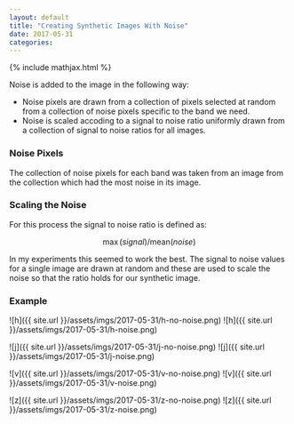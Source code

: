 ```yaml
---
layout: default
title: "Creating Synthetic Images With Noise"
date: 2017-05-31
categories:
---
```


{% include mathjax.html  %}


Noise is added to the image in the following way:
- Noise pixels are drawn from a collection of pixels selected at random from a collection of noise pixels specific to the band we need.
- Noise is scaled accoding to a signal to noise ratio uniformly drawn from a collection of signal to noise ratios for all images.

### Noise Pixels 
The collection of noise pixels for each band was taken from an image from the collection which had the most noise in its image. 

### Scaling the Noise
For this process the signal to noise ratio is defined as:

$$ \max(signal)/\text{mean}(noise) $$

In my experiments this seemed to work the best. The signal to noise values for a single image are drawn at random and these are used to scale the noise so that the ratio holds for our synthetic image.

### Example

![h]({{ site.url }}/assets/imgs/2017-05-31/h-no-noise.png)
![h]({{ site.url }}/assets/imgs/2017-05-31/h-noise.png)

![j]({{ site.url }}/assets/imgs/2017-05-31/j-no-noise.png)
![j]({{ site.url }}/assets/imgs/2017-05-31/j-noise.png)

![v]({{ site.url }}/assets/imgs/2017-05-31/v-no-noise.png)
![v]({{ site.url }}/assets/imgs/2017-05-31/v-noise.png)

![z]({{ site.url }}/assets/imgs/2017-05-31/z-no-noise.png)
![z]({{ site.url }}/assets/imgs/2017-05-31/z-noise.png)